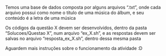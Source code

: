 Temos uma base de dados composta por alguns arquivos “.txt”, onde cada arquivo possui como nome o título de uma música do álbum, e seu conteúdo é a letra de uma música

Os códigos da questão X devem ser desenvolvidos, dentro da pasta “Solucoes/Questao X”, num arquivo “ex_X.sh”, e as respostas devem ser salvas no arquivo “resposta_ex_X.sh”, dentro dessa mesma pasta

Aguardem mais instruções sobre o funcionamento da atividade :D
